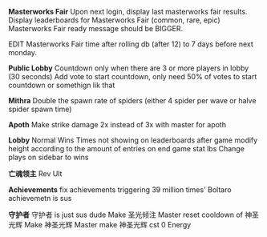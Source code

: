 **Masterworks Fair**
Upon next login, display last masterworks fair results.
Display leaderboards for Masterworks Fair (common, rare, epic)
Masterworks Fair ready message should be BIGGER.

EDIT Masterworks Fair time after rolling db (after 12) to 7 days before next monday.

**Public Lobby**
Countdown only when there are 3 or more players in lobby (30 seconds)
Add vote to start countdown, only need 50% of votes to start countdown or somethign lik that

**Mithra**
Double the spawn rate of spiders (either 4 spider per wave or halve spider spawn time)

**Apoth**
Make strike damage 2x instead of 3x with master for apoth

**Lobby**
Normal Wins Times not showing on leaderboards after game
modify height according to the amount of entries on end game stat lbs
Change plays on sidebar to wins

**亡魂领主**
Rev Ult

**Achievements**
fix achievements triggering 39 million times'
Boltaro achievemetn is sus

**守护者**
守护者 is just sus dude
Make 圣光倾注 Master reset cooldown of 神圣光辉
Make 神圣光辉 Master make 神圣光辉 cst 0 Energy
